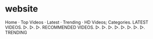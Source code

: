 # website
Home · Top Videos · Latest · Trending · HD Videos; Categories. LATEST VIDEOS. ▻. ▻. ▻. RECOMMENDED VIDEOS. ▻. ▻. ▻. ▻. ▻. ▻. ▻. ▻. TRENDING 

